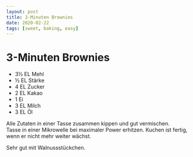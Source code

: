 ```yaml
---
layout: post
title: 3-Minuten Brownies
date: 2020-02-22
tags: [sweet, baking, easy]
---
```

# 3-Minuten Brownies

- 3½ EL Mehl
- ½ EL Stärke
- 4 EL Zucker
- 2 EL Kakao
- 1 Ei
- 3 EL Milch
- 3 EL Öl

Alle Zutaten in einer Tasse zusammen kippen und gut vermischen.  
Tasse in einer Mikrowelle bei maximaler Power erhitzen. Kuchen ist fertig, wenn er nicht mehr weiter wächst.  
  
Sehr gut mit Walnussstückchen.  
